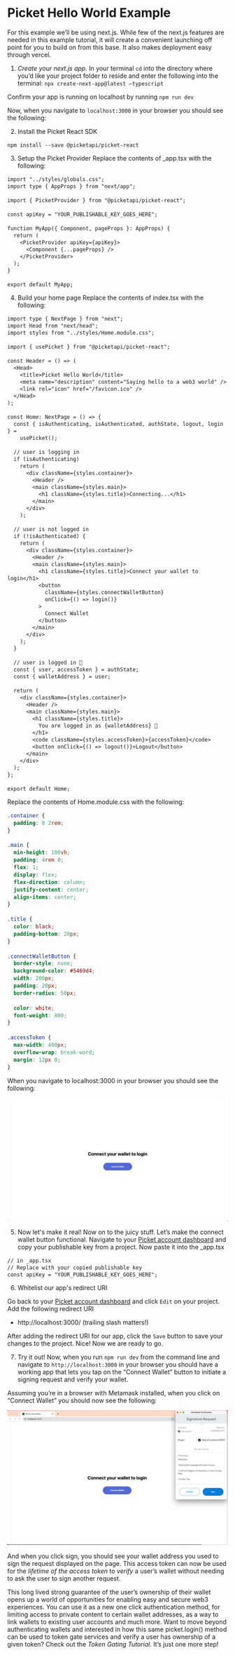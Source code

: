 # Picket Hello World Example
For this example we’ll be using next.js. While few of the next.js features are needed in this example tutorial, it will create a convenient launching off point for you to build on from this base. It also makes deployment easy through vercel.

1. *Create your next.js app.* 
In your terminal `cd` into the directory where you’d like your project folder to reside and enter the following into the terminal:
`npx create-next-app@latest —typescript`

Confirm your app is running on localhost by running
 `npm run dev`

Now, when you navigate to `localhost:3000` in your browser you should see the following:

2. Install the Picket React SDK 

```shell
npm install --save @picketapi/picket-react
```

3. Setup the Picket Provider 
Replace the contents of \_app.tsx with the following: 

```tsx
import "../styles/globals.css";
import type { AppProps } from "next/app";

import { PicketProvider } from "@picketapi/picket-react";

const apiKey = "YOUR_PUBLISHABLE_KEY_GOES_HERE";

function MyApp({ Component, pageProps }: AppProps) {
  return (
    <PicketProvider apiKey={apiKey}>
      <Component {...pageProps} />
    </PicketProvider>
  );
}

export default MyApp;
```

4. Build your home page
Replace the contents of index.tsx with the following:

```tsx
import type { NextPage } from "next";
import Head from "next/head";
import styles from "../styles/Home.module.css";

import { usePicket } from "@picketapi/picket-react";

const Header = () => (
  <Head>
    <title>Picket Hello World</title>
    <meta name="description" content="Saying hello to a web3 world" />
    <link rel="icon" href="/favicon.ico" />
  </Head>
);

const Home: NextPage = () => {
  const { isAuthenticating, isAuthenticated, authState, logout, login } =
    usePicket();

  // user is logging in
  if (isAuthenticating)
    return (
      <div className={styles.container}>
        <Header />
        <main className={styles.main}>
          <h1 className={styles.title}>Connecting...</h1>
        </main>
      </div>
    );

  // user is not logged in
  if (!isAuthenticated) {
    return (
      <div className={styles.container}>
        <Header />
        <main className={styles.main}>
          <h1 className={styles.title}>Connect your wallet to login</h1>
          <button
            className={styles.connectWalletButton}
            onClick={() => login()}
          >
            Connect Wallet
          </button>
        </main>
      </div>
    );
  }

  // user is logged in 🎉
  const { user, accessToken } = authState;
  const { walletAddress } = user;

  return (
    <div className={styles.container}>
      <Header />
      <main className={styles.main}>
        <h1 className={styles.title}>
          You are logged in as {walletAddress} 🎉
        </h1>
        <code className={styles.accessToken}>{accessToken}</code>
        <button onClick={() => logout()}>Logout</button>
      </main>
    </div>
  );
};

export default Home;
```

Replace the contents of Home.module.css with the following:
```css
.container {
  padding: 0 2rem;
}

.main {
  min-height: 100vh;
  padding: 4rem 0;
  flex: 1;
  display: flex;
  flex-direction: column;
  justify-content: center;
  align-items: center;
}

.title {
  color: black;
  padding-bottom: 20px;
}

.connectWalletButton {
  border-style: none;
  background-color: #5469d4;
  width: 200px;
  padding: 20px;
  border-radius: 50px;

  color: white;
  font-weight: 800;
}

.accessToken {
  max-width: 400px;
  overflow-wrap: break-word;
  margin: 12px 0;
}
```

When you navigate to localhost:3000 in your browser you should see the following:

![image](public/picket-example1-app-running-frontend-only.png)

5. Now let's make it real!
Now on to the juicy stuff. Let’s make the connect wallet button functional. Navigate to your [Picket account dashboard](https://picketapi.com/dashboard) and copy your publishable key from a project. Now paste it into the \_app.tsx

```tsx
// in _app.tsx
// Replace with your copied publishable key
const apiKey = "YOUR_PUBLISHABLE_KEY_GOES_HERE";
```

6. Whitelist our app's redirect URI

Go back to your [Picket account dashboard](https://picketapi.com/dashboard) and click `Edit` on your project. Add the following redirect URI
- http://localhost:3000/ (trailing slash matters!)

After adding the redirect URI for our app, click the `Save` button to save your changes to the project. Nice! Now we are ready to go.

7. Try it out!
Now, when you run `npm run dev` from the command line and navigate to `http://localhost:3000` in your browser you should have a working app that lets you tap on the “Connect Wallet” button to initiate a signing request and verify your wallet.

Assuming you’re in a browser with Metamask installed, when you click on “Connect Wallet” you should now see the following: 

![image](public/picket-example1-mm-signing-request.png)

And when you click sign, you should see your wallet address you used to sign the request displayed on the page. This access token can now be used for the *lifetime of the access token* to *verify* a user’s wallet without needing to ask the user to sign another request.

This long lived strong guarantee of the user’s ownership of their wallet opens up a world of opportunities for enabling easy and secure web3 experiences. You can use it as a new one click authentication method, for limiting access to private content to certain wallet addresses, as a way to link wallets to existing user accounts and much more. Want to move beyond authenticating wallets and interested in how this same picket.login() method can be used to token gate services and verify a user has ownership of a given token? Check out the *Token Gating Tutorial*. It’s just one more step!
